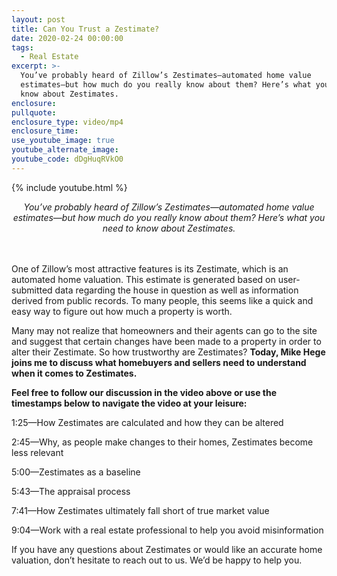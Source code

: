 ```yaml
---
layout: post
title: Can You Trust a Zestimate?
date: 2020-02-24 00:00:00
tags:
  - Real Estate
excerpt: >-
  You’ve probably heard of Zillow’s Zestimates—automated home value
  estimates—but how much do you really know about them? Here’s what you need to
  know about Zestimates.
enclosure:
pullquote:
enclosure_type: video/mp4
enclosure_time:
use_youtube_image: true
youtube_alternate_image:
youtube_code: dDgHuqRVkO0
---
```


{% include youtube.html %}

<center><em>You&rsquo;ve probably heard of Zillow&rsquo;s Zestimates&mdash;automated home value estimates&mdash;but how much do you really know about them? Here&rsquo;s what you need to know about Zestimates.</em></center>

<center>&nbsp;</center>

<center>&nbsp;</center>

One of Zillow’s most attractive features is its Zestimate, which is an automated home valuation. This estimate is generated based on user-submitted data regarding the house in question as well as information derived from public records. To many people, this seems like a quick and easy way to figure out how much a property is worth.

Many may not realize that homeowners and their agents can go to the site and suggest that certain changes have been made to a property in order to alter their Zestimate. So how trustworthy are Zestimates? **Today, Mike Hege joins me to discuss what homebuyers and sellers need to understand when it comes to Zestimates.**

**Feel free to follow our discussion in the video above or use the timestamps below to navigate the video at your leisure:**

1:25—How Zestimates are calculated and how they can be altered

2:45—Why, as people make changes to their homes, Zestimates become less relevant

5:00—Zestimates as a baseline

5:43—The appraisal process

7:41—How Zestimates ultimately fall short of true market value

9:04—Work with a real estate professional to help you avoid misinformation

If you have any questions about Zestimates or would like an accurate home valuation, don’t hesitate to reach out to us. We’d be happy to help you.

&nbsp;